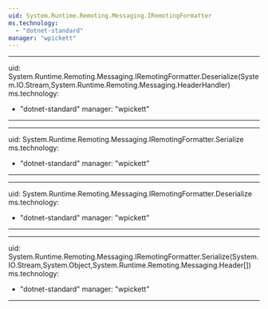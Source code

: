 ```yaml
---
uid: System.Runtime.Remoting.Messaging.IRemotingFormatter
ms.technology: 
  - "dotnet-standard"
manager: "wpickett"
---
```


---
uid: System.Runtime.Remoting.Messaging.IRemotingFormatter.Deserialize(System.IO.Stream,System.Runtime.Remoting.Messaging.HeaderHandler)
ms.technology: 
  - "dotnet-standard"
manager: "wpickett"
---

---
uid: System.Runtime.Remoting.Messaging.IRemotingFormatter.Serialize
ms.technology: 
  - "dotnet-standard"
manager: "wpickett"
---

---
uid: System.Runtime.Remoting.Messaging.IRemotingFormatter.Deserialize
ms.technology: 
  - "dotnet-standard"
manager: "wpickett"
---

---
uid: System.Runtime.Remoting.Messaging.IRemotingFormatter.Serialize(System.IO.Stream,System.Object,System.Runtime.Remoting.Messaging.Header[])
ms.technology: 
  - "dotnet-standard"
manager: "wpickett"
---
